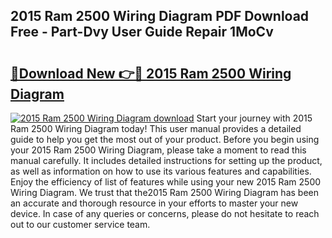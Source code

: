 ## 2015 Ram 2500 Wiring Diagram PDF Download Free - Part-Dvy User Guide Repair 1MoCv

# <h2><a href="http://dfq88m.blite.top/?on=2015+Ram+2500+Wiring+Diagram">🔗Download New 👉🔴 2015 Ram 2500 Wiring Diagram</a></h2>

[![2015 Ram 2500 Wiring Diagram download](https://i.imgur.com/lujVjoI.png)](http://dfq88m.blite.top/?on=2015+Ram+2500+Wiring+Diagram)
Start your journey with 2015 Ram 2500 Wiring Diagram today! This user manual provides a detailed guide to help you get the most out of your product. Before you begin using your 2015 Ram 2500 Wiring Diagram, please take a moment to read this manual carefully. It includes detailed instructions for setting up the product, as well as information on how to use its various features and capabilities. Enjoy the efficiency of list of features while using your new 2015 Ram 2500 Wiring Diagram. We trust that the2015 Ram 2500 Wiring Diagram has been an accurate and thorough resource in your efforts to master your new device. In case of any queries or concerns, please do not hesitate to reach out to our customer service team.
